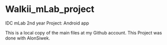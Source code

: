 # Walkii_mLab_project
IDC mLab 2nd year Project: Android app

This is a local copy of the main files at my Github account.
This Project was done with AlonSiwek.
